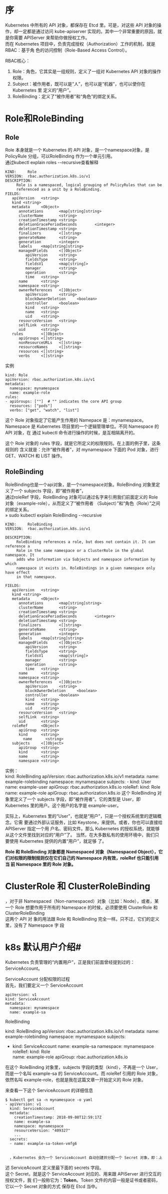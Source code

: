 # 序 #  
Kubernetes 中所有的 API 对象，都保存在 Etcd 里。可是，对这些 API 对象的操
作，却一定都是通过访问 kube-apiserver 实现的。其中一个非常重要的原因，就是你需要
APIServer 来帮助你做授权工作。  
而在 Kubernetes 项目中，负责完成授权（Authorization）工作的机制，就是 RBAC：基于角
色的访问控制（Role-Based Access Control）。   

RBAC核心：  

1. Role：角色，它其实是一组规则，定义了一组对 Kubernetes API 对象的操作权限。
2. Subject：被作用者，既可以是“人”，也可以是“机器”，也可以使你在 Kubernetes 里
定义的“用户”。
3. RoleBinding：定义了“被作用者”和“角色”的绑定关系。  

# Role和RoleBinding #
## Role ##   
Role 本身就是一个 Kubernetes 的 API 对象，是一个namespace对象，是 PolicyRule 分组，可以RoleBinding 作为一个单元引用。     
通过kubectl explain roles --recursive查看解释      

    KIND:     Role
    VERSION:  rbac.authorization.k8s.io/v1
    DESCRIPTION:
         Role is a namespaced, logical grouping of PolicyRules that can be
         referenced as a unit by a RoleBinding.
    FIELDS:
       apiVersion   <string>
       kind <string>
       metadata     <Object>
          annotations       <map[string]string>
          clusterName       <string>
          creationTimestamp <string>
          deletionGracePeriodSeconds        <integer>
          deletionTimestamp <string>
          finalizers        <[]string>
          generateName      <string>
          generation        <integer>
          labels    <map[string]string>
          managedFields     <[]Object>
             apiVersion     <string>
             fieldsType     <string>
             fieldsV1       <map[string]>
             manager        <string>
             operation      <string>
             time   <string>
          name      <string>
          namespace <string>
          ownerReferences   <[]Object>
             apiVersion     <string>
             blockOwnerDeletion     <boolean>
             controller     <boolean>
             kind   <string>
             name   <string>
             uid    <string>
          resourceVersion   <string>
          selfLink  <string>
          uid       <string>
       rules        <[]Object>
          apiGroups <[]string>
          nonResourceURLs   <[]string>
          resourceNames     <[]string>
          resources <[]string>
          verbs     <[]string>
  
  实例  
    
    kind: Role
    apiVersion: rbac.authorization.k8s.io/v1
    metadata:
      namespace: mynamespace
      name: example-role
    rules:
    - apiGroups: [""]  # "" indicates the core API group
      resources: ["pods"]
      verbs: ["get", "watch", "list"]  

这个 Role 对象指定了它能产生作用的 Namepace 是：mynamespace。
Namespace 是 Kubernetes 项目里的一个逻辑管理单位。不同 Namespace 的 API 对象，在
通过 kubectl 命令进行操作的时候，是互相隔离开的。   

这个 Role 对象的 rules 字段，就是它所定义的权限规则。在上面的例子里，这条规则的
含义就是：允许“被作用者”，对 mynamespace 下面的 Pod 对象，进行 GET、WATCH 和
LIST 操作。  


 ## RoleBinding ##  
 RoleBinding也是一个api对象，是一个namespace对象。RoleBinding 对象里定义了一个 subjects 字段，即“被作用者”，  
 通过roleRef 字段，RoleBinding 对象可以通过名字来引用我们前面定义的 Role 对象（example-role），从而定义了“被作用者
（Subject）”和“角色（Role）”之间的绑定关系。  
 » sudo kubectl explain RoleBinding --recursive  

    KIND:     RoleBinding
    VERSION:  rbac.authorization.k8s.io/v1

    DESCRIPTION:
         RoleBinding references a role, but does not contain it. It can reference a
         Role in the same namespace or a ClusterRole in the global namespace. It
         adds who information via Subjects and namespace information by which
         namespace it exists in. RoleBindings in a given namespace only have effect
         in that namespace.

    FIELDS:
       apiVersion   <string>
       kind <string>
       metadata     <Object>
          annotations       <map[string]string>
          clusterName       <string>
          creationTimestamp <string>
          deletionGracePeriodSeconds        <integer>
          deletionTimestamp <string>
          finalizers        <[]string>
          generateName      <string>
          generation        <integer>
          labels    <map[string]string>
          managedFields     <[]Object>
             apiVersion     <string>
             fieldsType     <string>
             fieldsV1       <map[string]>
             manager        <string>
             operation      <string>
             time   <string>
          name      <string>
          namespace <string>
          ownerReferences   <[]Object>
             apiVersion     <string>
             blockOwnerDeletion     <boolean>
             controller     <boolean>
             kind   <string>
             name   <string>
             uid    <string>
          resourceVersion   <string>
          selfLink  <string>
          uid       <string>
       roleRef      <Object>
          apiGroup  <string>
          kind      <string>
            name      <string>
       subjects     <[]Object>
          apiGroup  <string>
          kind      <string>
          name      <string>
          namespace <string>
          
实例：  
    kind: RoleBinding
    apiVersion: rbac.authorization.k8s.io/v1
    metadata:
      name: example-rolebinding
      namespace: mynamespace
    subjects:
    - kind: User
      name: example-user
      apiGroup: rbac.authorization.k8s.io
    roleRef:
      kind: Role
      name: example-role
      apiGroup: rbac.authorization.k8s.io
这个 RoleBinding 对象里定义了一个 subjects 字段，即“被作用者”。它的类型是
User，即 Kubernetes 里的用户。这个用户的名字是 example-user。   

实际上，Kubernetes 里的“User”，也就是“用户”，只是一个授权系统里的逻辑概念。它需
要通过外部认证服务，比如 Keystone，来提供。或者，你也可以直接给 APIServer 指定一个用
户名、密码文件。那么 Kubernetes 的授权系统，就能够从这个文件里找到对应的“用户”了。
当然，在大多数私有的使用环境中，我们只要使用 Kubernetes 提供的内置“用户”，就足够
了。  


**Role 和 RoleBinding 对象都是 Namespaced 对象（Namespaced
Object），它们对权限的限制规则仅在它们自己的 Namespace 内有效，roleRef 也只能引用当
前 Namespace 里的 Role 对象。**  

# ClusterRole 和 ClusterRoleBinding #  
，对于非 Namespaced（Non-namespaced）对象（比如：Node），或者，某一个
Role 想要作用于所有的 Namespace 的时候，必须要使用 ClusterRole 和 ClusterRoleBinding  
这两个 API 对
象的用法跟 Role 和 RoleBinding 完全一样。只不过，它们的定义里，没有了 Namespace 字
段  

# k8s 默认用户介绍#  
Kubernetes 负责管理的“内置用户”，正是我们前面曾经提到过的：
ServiceAccount。   

ServiceAccount 分配权限的过程  
首先，我们要定义一个 ServiceAccount  

    apiVersion: v1
    kind: ServiceAccount
    metadata:
      namespace: mynamespace
      name: example-sa
RoleBinding  

kind: RoleBinding
apiVersion: rbac.authorization.k8s.io/v1
metadata:
  name: example-rolebinding
  namespace: mynamespace
subjects:
- kind: ServiceAccount
  name: example-sa
  namespace: mynamespace
roleRef:
  kind: Role  
name: example-role
apiGroup: rbac.authorization.k8s.io  

在这个 RoleBinding 对象里，subjects 字段的类型（kind），不再是一个 User，
而是一个名叫 example-sa 的 ServiceAccount。而 roleRef 引用的 Role 对象，依然名叫
example-role，也就是我在这篇文章一开始定义的 Role 对象。   

来查看一下这个 ServiceAccount 的详细信息  

    $ kubectl get sa -n mynamespace -o yaml
    - apiVersion: v1
      kind: ServiceAccount
      metadata:
        creationTimestamp: 2018-09-08T12:59:17Z
        name: example-sa
        namespace: mynamespace
        resourceVersion: "409327"
        ...
      secrets:
      - name: example-sa-token-vmfg6  
      
      
      ，Kubernetes 会为一个 ServiceAccount 自动创建并分配一个 Secret 对象，即：上
述 ServiceAcount 定义里最下面的 secrets 字段。  
这个 Secret，就是这个 ServiceAccount 对应的、用来跟 APIServer 进行交互的授权文件，我
们一般称它为：**Token**。Token 文件的内容一般是证书或者密码，它以一个 Secret 对象的方式
保存在 Etcd 当中。  

